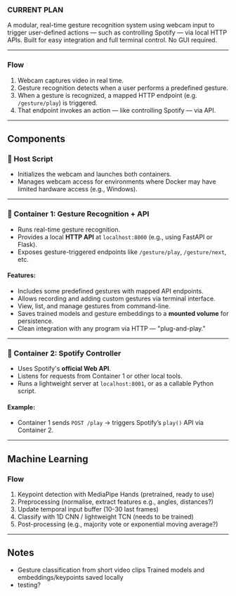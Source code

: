 ### CURRENT PLAN
A modular, real-time gesture recognition system using webcam input to trigger user-defined actions — such as controlling Spotify — via local HTTP APIs. Built for easy integration and full terminal control. No GUI required.

---

### Flow

1) Webcam captures video in real time.
2) Gesture recognition detects when a user performs a predefined gesture.
3) When a gesture is recognized, a mapped HTTP endpoint (e.g. `/gesture/play`) is triggered.
4) That endpoint invokes an action — like controlling Spotify — via API.

---

## Components

### 🔹 Host Script 
- Initializes the webcam and launches both containers.
- Manages webcam access for environments where Docker may have limited hardware access (e.g., Windows).

---

### 🔹 Container 1: Gesture Recognition + API

- Runs real-time gesture recognition.
- Provides a local **HTTP API** at `localhost:8000` (e.g., using FastAPI or Flask).
- Exposes gesture-triggered endpoints like `/gesture/play`, `/gesture/next`, etc.

#### Features:
- Includes some predefined gestures with mapped API endpoints.
- Allows recording and adding custom gestures via terminal interface.
- View, list, and manage gestures from command-line.
- Saves trained models and gesture embeddings to a **mounted volume** for persistence.
- Clean integration with any program via HTTP — "plug-and-play."

---

### 🔹 Container 2: Spotify Controller

- Uses Spotify's **official Web API**.
- Listens for requests from Container 1 or other local tools.
- Runs a lightweight server at `localhost:8001`, or as a callable Python script.

#### Example:
- Container 1 sends `POST /play` → triggers Spotify’s `play()` API via Container 2.

---

## Machine Learning 

### Flow

1) Keypoint detection with MediaPipe Hands (pretrained, ready to use)
2) Preprocessing (normalise, extract features e.g., angles, distances?)
3) Update temporal input buffer (10-30 last frames)
4) Classify with 1D CNN / lightweight TCN (needs to be trained)
5) Post-processing (e.g., majority vote or exponential moving average?)

---

## Notes

- Gesture classification from short video clips
  Trained models and embeddings/keypoints saved locally
- testing?
